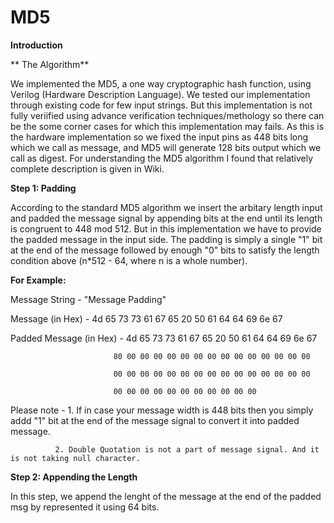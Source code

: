 # MD5
**Introduction**





** The Algorithm**

We implemented the MD5, a one way cryptographic hash function, using Verilog (Hardware Description Language). We tested our implementation through existing code for few input strings. But this implementation is not fully veriified using advance verification techniques/methology so there can be the some corner cases for which this implementation may fails. As this is the hardware implementation so we fixed the input pins as 448 bits long which we call as message, and MD5 will generate 128 bits output which we call as digest.
For understanding the MD5 algorithm I found that relatively complete description is given in Wiki.

**Step 1: Padding** 

According to the standard MD5 algorithm we insert the arbitary length input and padded the message signal by appending bits at the end until its length is congruent to 448 mod 512. But in this implementation we have to provide the padded message in the input side. The padding is simply a single "1" bit at the end of the message followed by enough "0" bits to satisfy the length condition above (n*512 - 64, where n is a whole number).

**For Example:** 

Message String - "Message Padding"

Message (in Hex) - 4d 65 73 73 61 67 65 20 50 61 64 64 69 6e 67

Padded Message (in Hex) -  4d 65 73 73 61 67 65 20 50 61 64 64 69 6e 67

                           80 00 00 00 00 00 00 00 00 00 00 00 00 00 00 
                           
                           00 00 00 00 00 00 00 00 00 00 00 00 00 00 00 
                           
                           00 00 00 00 00 00 00 00 00 00 00



Please note - 1. If in case your message width is 448 bits then you simply addd "1" bit at the end of the message signal to convert it into padded message.

              2. Double Quotation is not a part of message signal. And it is not taking null character.


**Step 2: Appending the Length**

In this step, we append the lenght of the message at the end of the padded msg by represented it using 64 bits.




